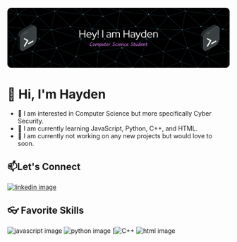 ![decorative banner image](Hayden-Github-Banner.png)

# 👋 Hi, I'm Hayden

  - 👀 I am interested in Computer Science but more specifically Cyber Security.
  - 🏫 I am currently learning JavaScript, Python, C++, and HTML.
  - 🏢 I am currently not working on any new projects but would love to soon.

  ## 📫Let's Connect
  
  [![linkedin image](https://img.shields.io/badge/LinkedIn-0077B5?style=for-the-badge&logo=linkedin&logoColor=white)](https://www.linkedin.com/in/hayden-creamer-4b7085380/)

  ## 👓 Favorite Skills
  ![javascript image](https://img.shields.io/badge/JavaScript-323330?style=for-the-badge&logo=javascript&logoColor=F7DF1E)
  ![python image](https://img.shields.io/badge/Python-3776AB?style=for-the-badge&logo=python&logoColor=white)
  [![C++](https://img.shields.io/badge/C++-%2300599C.svg?logo=c%2B%2B&logoColor=white)
  ![html image](https://img.shields.io/badge/HTML5-E34F26?style=for-the-badge&logo=html5&logoColor=white)

  
